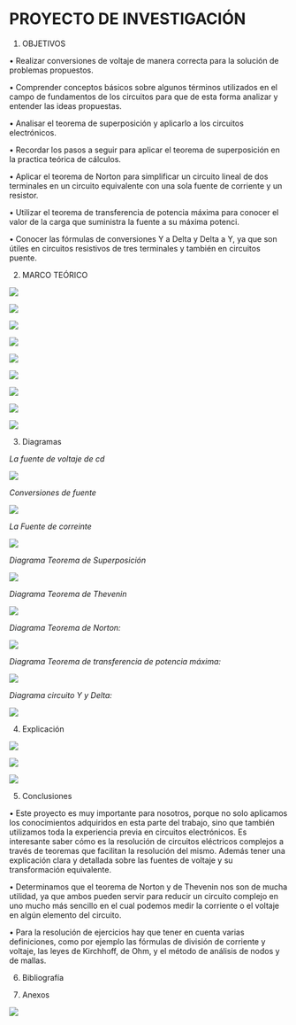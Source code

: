 #  PROYECTO DE INVESTIGACIÓN

1. OBJETIVOS

• Realizar conversiones de voltaje de manera correcta para la solución de problemas propuestos.

• Comprender conceptos básicos sobre algunos términos utilizados en el campo de fundamentos de los circuitos para que de esta forma analizar y entender las ideas propuestas.

• Analisar  el teorema de superposición y aplicarlo a los circuitos electrónicos.

• Recordar los pasos a seguir para aplicar el teorema de superposición en la practica teórica de cálculos. 

•	Aplicar el teorema de Norton para simplificar un circuito lineal de dos terminales en un circuito equivalente con una sola fuente de corriente y un resistor.

•	Utilizar el teorema de transferencia de potencia máxima para conocer el valor de la carga   que suministra la fuente a su máxima potenci.

•	Conocer las fórmulas de conversiones Y a Delta y Delta a Y, ya que son útiles en circuitos resistivos de tres terminales y también en circuitos puente.

2. MARCO TEÓRICO

![](img/marco%201.jpeg)

![](img/marco%202.jpeg)

![](img/marco%203.jpeg)

![](img/marco%204.jpg)

![](img/marco%205.jpg)

![](img/marco%205.1.jpg)

![](https://github.com/andressanttos/Producto_U1/blob/main/img/marco%206.png)

![](https://github.com/andressanttos/Producto_U1/blob/main/img/marco%207.png)

![](https://github.com/andressanttos/Producto_U1/blob/main/img/marco%208.png)

3. Diagramas

*La fuente de voltaje de cd*

![](img/diagrama%201.jpeg)

*Conversiones de fuente*

![](img/diagrama%202.jpeg)

*La Fuente de correinte*

![](img/diagrama%203.jpeg)

*Diagrama  Teorema de Superposición*

![](img/diagrama%204.png)

*Diagrama Teorema de Thevenin* 

![](img/diagrama%205.jpg)

*Diagrama  Teorema de Norton:*

![](https://github.com/andressanttos/Producto_U1/blob/main/img/diagrama%206.png)

*Diagrama Teorema de transferencia de potencia máxima:*

![](https://github.com/andressanttos/Producto_U1/blob/main/img/diagrama%207.png)

*Diagrama circuito  Y y Delta:*

![](https://github.com/andressanttos/Producto_U1/blob/main/img/diagrama%208.png)


4. Explicación

![](https://github.com/andressanttos/Trabajo-de-Investigacion-1/blob/main/img/EXPLICACION1.png)

![](https://github.com/andressanttos/Trabajo-de-Investigacion-1/blob/main/img/EXPLICACION2.png)

![](https://github.com/andressanttos/Trabajo-de-Investigacion-1/blob/main/img/EXPLICACION3.png)


5. Conclusiones

•	Este proyecto es muy importante para nosotros, porque no solo aplicamos los conocimientos adquiridos en esta parte del trabajo, sino que también utilizamos toda la experiencia previa en circuitos electrónicos. Es interesante saber cómo es la resolución de circuitos eléctricos complejos a través de teoremas que facilitan la resolución del mismo. Además tener una explicación clara y detallada sobre las fuentes de voltaje y su transformación equivalente.

•	Determinamos que el teorema de Norton y de Thevenin nos son de mucha utilidad, ya que ambos pueden servir para reducir un circuito complejo en uno mucho más sencillo en el cual podemos medir la corriente o el voltaje en algún elemento del circuito. 

•	Para la resolución de ejercicios hay que tener en cuenta varias definiciones, como por ejemplo las fórmulas de división de corriente y voltaje, las leyes de Kirchhoff, de Ohm, y el método de análisis de nodos y de mallas.

6. Bibliografía 

7. Anexos

![](https://github.com/andressanttos/Trabajo-de-Investigacion-1/blob/main/img/3.0.jpg)



